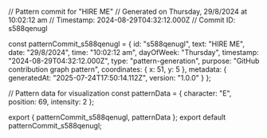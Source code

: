 // Pattern commit for "HIRE ME"
// Generated on Thursday, 29/8/2024 at 10:02:12 am
// Timestamp: 2024-08-29T04:32:12.000Z
// Commit ID: s588qenugl

const patternCommit_s588qenugl = {
  id: "s588qenugl",
  text: "HIRE ME",
  date: "29/8/2024",
  time: "10:02:12 am",
  dayOfWeek: "Thursday",
  timestamp: "2024-08-29T04:32:12.000Z",
  type: "pattern-generation",
  purpose: "GitHub contribution graph pattern",
  coordinates: {
    x: 51,
    y: 5
  },
  metadata: {
    generatedAt: "2025-07-24T17:50:14.112Z",
    version: "1.0.0"
  }
};

// Pattern data for visualization
const patternData = {
  character: "E",
  position: 69,
  intensity: 2
};

export { patternCommit_s588qenugl, patternData };
export default patternCommit_s588qenugl;
